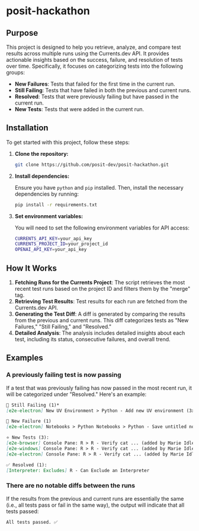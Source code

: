# posit-hackathon

## Purpose

This project is designed to help you retrieve, analyze, and compare test results across multiple runs using the Currents.dev API. It provides actionable insights based on the success, failure, and resolution of tests over time. Specifically, it focuses on categorizing tests into the following groups:

- **New Failures**: Tests that failed for the first time in the current run.
- **Still Failing**: Tests that have failed in both the previous and current runs.
- **Resolved**: Tests that were previously failing but have passed in the current run.
- **New Tests**: Tests that were added in the current run.

## Installation

To get started with this project, follow these steps:

1. **Clone the repository:**

    ```bash
    git clone https://github.com/posit-dev/posit-hackathon.git
    ```

2. **Install dependencies:**

    Ensure you have `python` and `pip` installed. Then, install the necessary dependencies by running:

    ```bash
    pip install -r requirements.txt
    ```

3. **Set environment variables:**

    You will need to set the following environment variables for API access:

    ```bash
    CURRENTS_API_KEY=your_api_key
    CURRENTS_PROJECT_ID=your_project_id
    OPENAI_API_KEY=your_api_key
    ```

## How It Works

1. **Fetching Runs for the Currents Project**: The script retrieves the most recent test runs based on the project ID and filters them by the "merge" tag.
2. **Retrieving Test Results**: Test results for each run are fetched from the Currents.dev API.
3. **Generating the Test Diff**: A diff is generated by comparing the results from the previous and current runs. This diff categorizes tests as "New Failures," "Still Failing," and "Resolved."
4. **Detailed Analysis**: The analysis includes detailed insights about each test, including its status, consecutive failures, and overall trend.

## Examples

### A previously failing test is now passing

If a test that was previously failing has now passed in the most recent run, it will be categorized under "Resolved." Here's an example:

```markdown
🫠 Still Failing (1)*
[e2e-electron] New UV Environment > Python - Add new UV environment (3x since abc1234)

🔴 New Failure (1)
[e2e-electron] Notebooks > Python Notebooks > Python - Save untitled notebook and preserve... — Timeout waiting for invisibility

⭐️ New Tests (3):
[e2e-browser] Console Pane: R > R - Verify cat ... (added by Marie Idleman)
[e2e-windows] Console Pane: R > R - Verify cat ... (added by Marie Idleman)
[e2e-electron] Console Pane: R > R - Verify cat ... (added by Marie Idleman)

✅ Resolved (1):
[Interpreter: Excludes] R - Can Exclude an Interpreter
```

### There are no notable diffs between the runs

If the results from the previous and current runs are essentially the same (i.e., all tests pass or fail in the same way), the output will indicate that all tests passed:

```bash
All tests passed. ✅
```


